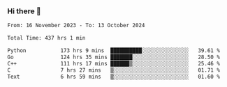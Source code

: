 ### Hi there 👋

<!--
**floyiac/floyiac** is a ✨ _special_ ✨ repository because its `README.md` (this file) appears on your GitHub profile.

Here are some ideas to get you started:

- 🔭 I’m currently working on ...
- 🌱 I’m currently learning ...
- 👯 I’m looking to collaborate on ...
- 🤔 I’m looking for help with ...
- 💬 Ask me about ...
- 📫 How to reach me: ...
- 😄 Pronouns: ...
- ⚡ Fun fact: ...
-->

<!--START_SECTION:waka-->

```txt
From: 16 November 2023 - To: 13 October 2024

Total Time: 437 hrs 1 min

Python           173 hrs 9 mins  ██████████░░░░░░░░░░░░░░░   39.61 %
Go               124 hrs 35 mins ███████░░░░░░░░░░░░░░░░░░   28.50 %
C++              111 hrs 17 mins ██████▒░░░░░░░░░░░░░░░░░░   25.46 %
C                7 hrs 27 mins   ▒░░░░░░░░░░░░░░░░░░░░░░░░   01.71 %
Text             6 hrs 59 mins   ▒░░░░░░░░░░░░░░░░░░░░░░░░   01.60 %
```

<!--END_SECTION:waka-->
